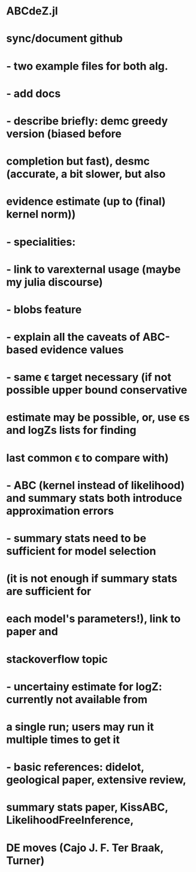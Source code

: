 # ABCdeZ.jl

# sync/document github
# - two example files for both alg.
# - add docs
# - describe briefly: demc greedy version (biased before 
#   completion but fast), desmc (accurate, a bit slower, but also 
#   evidence estimate (up to (final) kernel norm))
# - specialities: 
#    - link to varexternal usage (maybe my julia discourse)
#    - blobs feature
# - explain all the caveats of ABC-based evidence values 
#    - same ϵ target necessary (if not possible upper bound conservative 
#       estimate may be possible, or, use ϵs and logZs lists for finding 
#       last common ϵ to compare with)
#    - ABC (kernel instead of likelihood) and summary stats both introduce approximation errors
#    - summary stats need to be sufficient for model selection 
#       (it is not enough if summary stats are sufficient for 
#        each model's parameters!), link to paper and 
#        stackoverflow topic
# - uncertainy estimate for logZ: currently not available from 
#   a single run; users may run it multiple times to get it
# - basic references: didelot, geological paper, extensive review,
#                     summary stats paper, KissABC, LikelihoodFreeInference,
#                       DE moves (Cajo J. F. Ter Braak, Turner)
